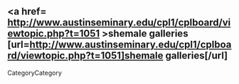 <a href= http://www.austinseminary.edu/cpl1/cplboard/viewtopic.php?t=1051 >shemale galleries</a>   [url=http://www.austinseminary.edu/cpl1/cplboard/viewtopic.php?t=1051]shemale galleries[/url]
----
CategoryCategory
